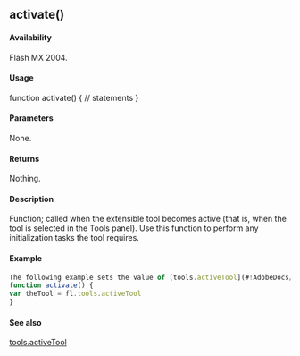 ## activate()

#### Availability

Flash MX 2004.

#### Usage

function activate() {
// statements
}

#### Parameters

None.

#### Returns

Nothing.

#### Description

Function; called when the extensible tool becomes active (that is, when the tool is selected in the Tools panel). Use this function to perform any initialization tasks the tool requires.

#### Example

```javascript
The following example sets the value of [tools.activeTool](#!AdobeDocs/developers-animatesdk-docs/master/Tools_object/tools.md) when the extensible tool is selected in the Tools panel:
function activate() {
var theTool = fl.tools.activeTool
}

```
#### See also

[tools.activeTool](#!AdobeDocs/developers-animatesdk-docs/master/Tools_object/tools.md)
